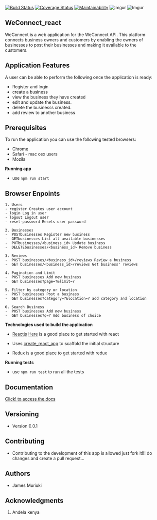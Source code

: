  [![Build Status](https://travis-ci.org/james947/Weconnect_react.svg?branch=develop&service=github)](https://travis-ci.org/james947/Weconnect_react)
[![Coverage Status](https://coveralls.io/repos/github/james947/Weconnect_react/badge.svg?branch=ft-implement-actions-and-components-tests-158894959&service=github)](https://coveralls.io/github/james947/Weconnect_react?branch=ft-implement-actions-and-components-tests-158894959)
[![Maintainability](https://api.codeclimate.com/v1/badges/27715c28b1951e349d86/maintainability)](https://codeclimate.com/github/james947/Weconnect_react/maintainability)
![Imgur](https://i.imgur.com/makfWLG.png)
![Imgur](https://i.imgur.com/hJqRcaM.png)

WeConnect_react
---
WeConnect is a web application for the WeConnect API. This platform connects business owners and customers by enabling the owners of businesses to post their businesses and making it available to the customers.

 Application Features
---
 
 A user can be able to perform the following once the application is ready:

 * Register and login
 * create a business
 * view the business they have created
 * edit and update the business.
 * delete the businesss created.
 * add review to another business


Prerequisites
---
To run the application you can use the following tested browsers:
* Chrome
* Safari - mac osx users
* Mozila

 **Running app**
 * use `npm run start` 


Browser Enpoints
---
```
1. Users 
- register Creates user account
- login Log in user
- logout Logout user
- reset-password Resets user password

2. Businesses
-  POSTbusinesses Register new business
-  GETbusinesses List all available businesses
-  PUTbusinesses/<business_id> Update business 
-  DELETEbusinesses/<business_id> Remove business

3. Reviews
-  POST businesses/<business_id>/reviews Review a business
-  GET businesses/<business_id>/reviews Get business' reviews

4. Pagination and Limit
-  POST businesses Add new business
-  GET businesses?page=?&limit=?

5. Filter by category or location
-  POST businesses Post a business
-  GET businesses?category=?&location=? add category and location

6. Search Business
-  POST businesses Add new business
-  GET businesses?q=? Add business of choice

```



 **Technologies used to build the application**

 * [Reactjs](https://reactjs.org/docs/hello-world.html) [Here](https://reactjs.org/tutorial/tutorial.html) is a good place to get started with react

 * Uses [create_react_app](https://github.com/facebook/create-react-app) to scaffold the initial structure

 * [Redux](https://redux.js.org/) is a good place to get started with redux

 **Running tests**
 * use `npm run test` to run all the tests

 Documentation
---
[Click! to access the docs](https://app.apiary.io/weconnect13/editor)

Versioning
---
- Version 0.0.1

Contributing
---
- Contributing to the development of this app is allowed just fork it!!!
  do changes and create a pull request...

Authors
---
* James Muriuki

Acknowledgments
---
1. Andela kenya